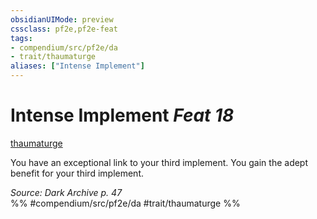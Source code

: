 ```yaml
---
obsidianUIMode: preview
cssclass: pf2e,pf2e-feat
tags:
- compendium/src/pf2e/da
- trait/thaumaturge
aliases: ["Intense Implement"]
---
```

# Intense Implement  *Feat 18*  
[thaumaturge](../../rules/traits/thaumaturge-da.md)  


You have an exceptional link to your third implement. You gain the adept benefit for your third implement.

*Source: Dark Archive p. 47*  
%% #compendium/src/pf2e/da #trait/thaumaturge %%